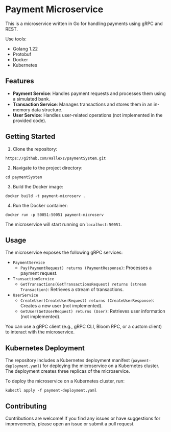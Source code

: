 # Payment Microservice

This is a microservice written in Go for handling payments using gRPC and REST. 

Use tools:
- Golang 1.22
- Protobuf
- Docker
- Kubernetes
  

## Features

- **Payment Service**: Handles payment requests and processes them using a simulated bank.
- **Transaction Service**: Manages transactions and stores them in an in-memory data structure.
- **User Service**: Handles user-related operations (not implemented in the provided code).

## Getting Started

1. Clone the repository:

```
https://github.com/Hallexz/paymentSystem.git
```

2. Navigate to the project directory:

```
cd paymentSystem
```

3. Build the Docker image:

```
docker build -t payment-microserv .
```

4. Run the Docker container:

```
docker run -p 50051:50051 payment-microserv
```

The microservice will start running on `localhost:50051`.

## Usage

The microservice exposes the following gRPC services:

- `PaymentService`
  - `Pay(PaymentRequest) returns (PaymentResponse)`: Processes a payment request.
- `TransactionService`
  - `GetTransactions(GetTransactionsRequest) returns (stream Transaction)`: Retrieves a stream of transactions.
- `UserService`
  - `CreateUser(CreateUserRequest) returns (CreateUserResponse)`: Creates a new user (not implemented).
  - `GetUser(GetUserRequest) returns (User)`: Retrieves user information (not implemented).

You can use a gRPC client (e.g., gRPC CLI, Bloom RPC, or a custom client) to interact with the microservice.

## Kubernetes Deployment

The repository includes a Kubernetes deployment manifest (`payment-deployment.yaml`) for deploying the microservice on a Kubernetes cluster. The deployment creates three replicas of the microservice.

To deploy the microservice on a Kubernetes cluster, run:

```
kubectl apply -f payment-deployment.yaml
```

## Contributing

Contributions are welcome! If you find any issues or have suggestions for improvements, please open an issue or submit a pull request.
